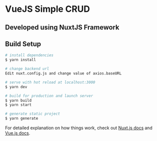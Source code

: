 # VueJS Simple CRUD

## Developed using NuxtJS Framework

## Build Setup

```bash
# install dependencies
$ yarn install

# change backend url
Edit nuxt.config.js and change value of axios.baseURL

# serve with hot reload at localhost:3000
$ yarn dev

# build for production and launch server
$ yarn build
$ yarn start

# generate static project
$ yarn generate
```

For detailed explanation on how things work, check out [Nuxt.js docs](https://nuxtjs.org) and [Vue.js docs](https://vuejs.org/).
